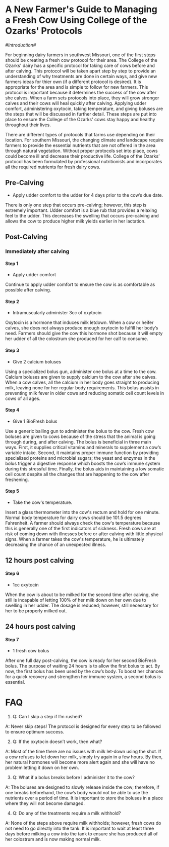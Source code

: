 # A New Farmer's Guide to Managing a Fresh Cow Using College of the Ozarks' Protocols
   #*Introduction*#
   
   For beginning dairy farmers in southwest Missouri, one of the first steps should be creating a fresh cow protocol for their area.  The College of the Ozarks' dairy has a specific protocol for taking care of cows before and after calving.  This protocol will be taken apart step by step to provide an understanding of why treatments are done in certain ways, and give new farmers ideas for thier own (if a different protocol is desired).  It is appropriate for the area and is simple to follow for new farmers.  This protocol is important because it determines the success of the cow after she calves. When a farm sets protocols into place, they will grow stronger calves and their cows will heal quickly after calving.   Applying udder comfort, administering oxytocin, taking temperature, and giving boluses are the steps that will be discussed in further detail.  These steps are put into place to ensure the College of the Ozarks' cows stay happy and healthy throughout their lives.

  There are different types of protocols that farms use depending on their location.  For southern Missouri, the changing climate and landscape require farmers to provide the essential nutrients that are not offered in the area through natural vegetation.  Without proper protocols set into place, cows could become ill and decrease their productive life.  College of the Ozarks’ protocol has been formulated by professional nutritionists and incorporates all the required nutrients for fresh dairy cows. 

## Pre-Calving

 - Apply udder comfort to the udder for 4 days prior to the cow’s due date. 
 
  There is only one step that occurs pre-calving; however, this step is extremely important.  Udder comfort is a blue rub that provides a relaxing feel to the udder.  This decreases the swelling that occurs pre-calving and allows the cow to produce higher milk yields earlier in her lactation.  
## Post-Calving
### Immediately after calving
#### Step 1
 - Apply udder comfort
 
Continue to apply udder comfort to ensure the cow is as comfortable as possible after calving. 

#### Step 2
 - Intramuscularly administer 3cc of oxytocin
 
Oxytocin is a hormone that induces milk letdown.  When a cow or heifer calves, she does not always produce enough oxytocin to fulfill her body’s need.  Farmers should give the cow this hormone shot because it will empty her udder of all the colostrum she produced for her calf to consume. 

#### Step 3
- Give 2 calcium boluses 

Using a specialized bolus gun, administer one bolus at a time to the cow.  Calcium boluses are given to supply calcium to the cow after she calves.  When a cow calves, all the calcium in her body goes straight to producing milk, leaving none for her regular body requirements.  This bolus assists in preventing milk fever in older cows and reducing somatic cell count levels in cows of all ages.

#### Step 4
- Give 1 BioFresh bolus 

Use a generic balling gun to administer the bolus to the cow.  Fresh cow boluses are given to cows because of the stress that the animal is going through during, and after calving.  The bolus is beneficial in three main ways. First, it supplies critical vitamins and minerals to supplement a cow’s variable intake.  Second, it maintains proper immune function by providing specialized proteins and microbial sugars; the yeast and enzymes in the bolus trigger a digestive response which boosts the cow’s immune system during this stressful time. Finally, the bolus aids in maintaining a low somatic cell count despite all the changes that are happening to the cow after freshening. 

#### Step 5
- Take the cow's temperature.

Insert a glass thermometer into the cow's rectum and hold for one minute.  Normal body temperature for dairy cows should be 101.5 degrees Fahrenheit.  A farmer should always check the cow's temperature because this is generally one of the first indicators of sickness.  Fresh cows are at risk of coming down with illnesses before or after calving with little physical signs.  When a farmer takes the cow's temperature, he is ultimately decreasing the chance of an unexpected illness.

## 12 hours post calving
#### Step 6
- 1cc oxytocin

When the cow is about to be milked for the second time after calving, she still is incapable of letting 100% of her milk down on her own due to swelling in her udder.  The dosage is reduced; however, still necessary for her to be properly milked out.  

## 24 hours post calving
#### Step 7
- 1 fresh cow bolus

After one full day post-calving, the cow is ready for her second BioFresh bolus.  The purpose of waiting 24 hours is to allow the first bolus to act.  By now, the first bolus has been used by the cow’s body. To boost her chances for a quick recovery and strengthen her immune system, a second bolus is essential.  

# FAQ
1. Q: Can I skip a step if I’m rushed? 

A: Never skip steps! The protocol is designed for every step to be followed to ensure optimum success. 

2. Q: If the oxytocin doesn’t work, then what? 

A: Most of the time there are no issues with milk let-down using the shot.  If a cow refuses to let down her milk, simply try again in a few hours. By then, her natural hormones will become more alert again and she will have no problem letting it down on her own. 

3. Q: What if a bolus breaks before I administer it to the cow? 

A: The boluses are designed to slowly release inside the cow; therefore, if one breaks beforehand, the cow’s body would not be able to use the nutrients over a period of time.  It is important to store the boluses in a place where they will not become damaged. 

4. Q: Do any of the treatments require a milk withhold? 

A: None of the steps above require milk withholds; however, fresh cows do not need to go directly into the tank.  It is important to wait at least three days before milking a cow into the tank to ensure she has produced all of her colostrum and is now making normal milk.
